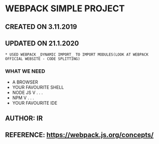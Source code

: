 # WEBPACK SIMPLE PROJECT 
## CREATED ON 3.11.2019
## UPDATED ON 21.1.2020
    * USED WEBPACK _DYNAMIC IMPORT_ TO IMPORT MODULES(LOOK AT WEBPACK OFFICIAL WEBSITE - CODE SPLITTING)
### WHAT WE NEED
* A BROWSER
* YOUR FAVOURITE SHELL
* NODE JS V . . .
* NPM V . . .
* YOUR FAVOURITE IDE

## AUTHOR: IR

## REFERENCE: https://webpack.js.org/concepts/
